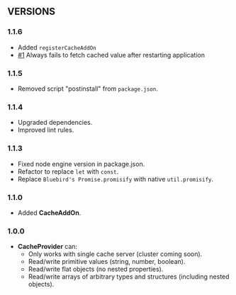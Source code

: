 ## VERSIONS

### 1.1.6
- Added `registerCacheAddOn`
- [#1](https://github.com/gennovative/micro-fleet-cache/issues/1) Always fails to fetch cached value after restarting application

### 1.1.5
- Removed script "postinstall" from `package.json`.

### 1.1.4
- Upgraded dependencies.
- Improved lint rules.

### 1.1.3
- Fixed node engine version in package.json.
- Refactor to replace `let` with `const`.
- Replace `Bluebird's Promise.promisify` with native `util.promisify`.

### 1.1.0
  - Added **CacheAddOn**.

### 1.0.0
* **CacheProvider** can:
  - Only works with single cache server (cluster coming soon).
  - Read/write primitive values (string, number, boolean).
  - Read/write flat objects (no nested properties).
  - Read/write arrays of arbitrary types and structures (including nested objects).